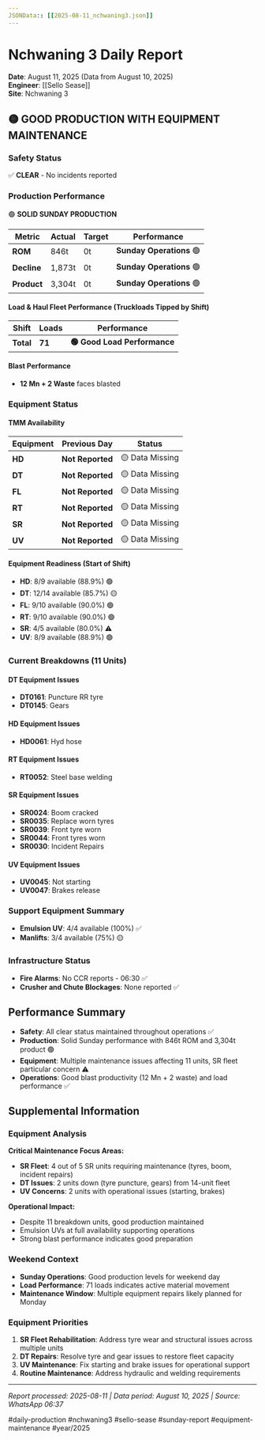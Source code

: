 ```yaml
---
JSONData:: [[2025-08-11_nchwaning3.json]]
---
```


# Nchwaning 3 Daily Report
**Date**: August 11, 2025 (Data from August 10, 2025)  
**Engineer**: [[Sello Sease]]  
**Site**: Nchwaning 3  

## 🟡 GOOD PRODUCTION WITH EQUIPMENT MAINTENANCE

### Safety Status
✅ **CLEAR** - No incidents reported

### Production Performance
🟢 **SOLID SUNDAY PRODUCTION**

| Metric | Actual | Target | Performance |
|--------|--------|--------|-------------|
| **ROM** | 846t | 0t | **Sunday Operations** 🟢 |
| **Decline** | 1,873t | 0t | **Sunday Operations** 🟢 |
| **Product** | 3,304t | 0t | **Sunday Operations** 🟢 |

#### Load & Haul Fleet Performance (Truckloads Tipped by Shift)
| Shift | Loads | Performance |
|-------|-------|-------------|
| **Total** | **71** | **🟢 Good Load Performance** |

#### Blast Performance
- **12 Mn + 2 Waste** faces blasted

### Equipment Status

#### TMM Availability
| Equipment | Previous Day | Status |
|-----------|-------------|---------|
| **HD** | **Not Reported** | 🟡 Data Missing |
| **DT** | **Not Reported** | 🟡 Data Missing |
| **FL** | **Not Reported** | 🟡 Data Missing |
| **RT** | **Not Reported** | 🟡 Data Missing |
| **SR** | **Not Reported** | 🟡 Data Missing |
| **UV** | **Not Reported** | 🟡 Data Missing |

#### Equipment Readiness (Start of Shift)
- **HD**: 8/9 available (88.9%) 🟢
- **DT**: 12/14 available (85.7%) 🟡
- **FL**: 9/10 available (90.0%) 🟢
- **RT**: 9/10 available (90.0%) 🟢
- **SR**: 4/5 available (80.0%) ⚠️
- **UV**: 8/9 available (88.9%) 🟢

### Current Breakdowns (11 Units)

#### DT Equipment Issues
- **DT0161**: Puncture RR tyre
- **DT0145**: Gears

#### HD Equipment Issues
- **HD0061**: Hyd hose

#### RT Equipment Issues
- **RT0052**: Steel base welding

#### SR Equipment Issues
- **SR0024**: Boom cracked
- **SR0035**: Replace worn tyres
- **SR0039**: Front tyre worn
- **SR0044**: Front tyres worn
- **SR0030**: Incident Repairs

#### UV Equipment Issues
- **UV0045**: Not starting
- **UV0047**: Brakes release

### Support Equipment Summary
- **Emulsion UV**: 4/4 available (100%) ✅
- **Manlifts**: 3/4 available (75%) 🟡

### Infrastructure Status
- **Fire Alarms**: No CCR reports - 06:30 ✅
- **Crusher and Chute Blockages**: None reported ✅

## Performance Summary
- **Safety**: All clear status maintained throughout operations ✅
- **Production**: Solid Sunday performance with 846t ROM and 3,304t product 🟢
- **Equipment**: Multiple maintenance issues affecting 11 units, SR fleet particular concern ⚠️
- **Operations**: Good blast productivity (12 Mn + 2 waste) and load performance ✅

## Supplemental Information

### Equipment Analysis
**Critical Maintenance Focus Areas:**
- **SR Fleet**: 4 out of 5 SR units requiring maintenance (tyres, boom, incident repairs)
- **DT Issues**: 2 units down (tyre puncture, gears) from 14-unit fleet  
- **UV Concerns**: 2 units with operational issues (starting, brakes)

**Operational Impact:**
- Despite 11 breakdown units, good production maintained
- Emulsion UVs at full availability supporting operations
- Strong blast performance indicates good preparation

### Weekend Context
- **Sunday Operations**: Good production levels for weekend day
- **Load Performance**: 71 loads indicates active material movement
- **Maintenance Window**: Multiple equipment repairs likely planned for Monday

### Equipment Priorities
1. **SR Fleet Rehabilitation**: Address tyre wear and structural issues across multiple units
2. **DT Repairs**: Resolve tyre and gear issues to restore fleet capacity  
3. **UV Maintenance**: Fix starting and brake issues for operational support
4. **Routine Maintenance**: Address hydraulic and welding requirements

---
*Report processed: 2025-08-11 | Data period: August 10, 2025 | Source: WhatsApp 06:37*

#daily-production #nchwaning3 #sello-sease #sunday-report #equipment-maintenance #year/2025
